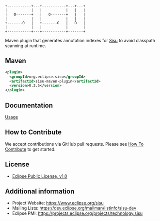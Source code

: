 ```
+-----------+---+-----------+---+---+
|           |   |           |   |   |
|   O-------+   |   O-------+   |   |
|           |   |           |   |   |
+-------O   |   +-------O   |   O   |
|           |   |           |       |
+-----------+---+-----------+-------+
```

Maven plugin that generates annotation indexes for [Sisu](https://github.com/eclipse/sisu.inject) to avoid classpath scanning at runtime.

## Maven

```xml
<plugin>
  <groupId>org.eclipse.sisu</groupId>
  <artifactId>sisu-maven-plugin</artifactId>
  <version>0.3.5</version>
</plugin>
```

## Documentation

[Usage](https://www.eclipse.org/sisu/docs/api/org.eclipse.sisu.mojos)

## How to Contribute

We accept contributions via GitHub pull requests. Please see [How To Contribute](CONTRIBUTING.md) to get started.

## License

- [Eclipse Public License, v1.0](https://www.eclipse.org/legal/epl-v10.html)

## Additional information

* Project Website: https://www.eclipse.org/sisu
* Mailing Lists: https://dev.eclipse.org/mailman/listinfo/sisu-dev
* Eclipse PMI: https://projects.eclipse.org/projects/technology.sisu


